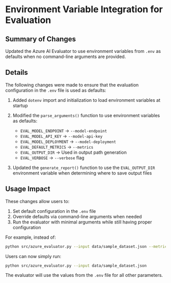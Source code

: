 # Environment Variable Integration for Evaluation

## Summary of Changes
Updated the Azure AI Evaluator to use environment variables from `.env` as defaults when no command-line arguments are provided.

## Details
The following changes were made to ensure that the evaluation configuration in the `.env` file is used as defaults:

1. Added `dotenv` import and initialization to load environment variables at startup
2. Modified the `parse_arguments()` function to use environment variables as defaults:
   - `EVAL_MODEL_ENDPOINT` → `--model-endpoint`
   - `EVAL_MODEL_API_KEY` → `--model-api-key`
   - `EVAL_MODEL_DEPLOYMENT` → `--model-deployment`
   - `EVAL_DEFAULT_METRICS` → `--metrics`
   - `EVAL_OUTPUT_DIR` → Used in output path generation
   - `EVAL_VERBOSE` → `--verbose` flag

3. Updated the `generate_report()` function to use the `EVAL_OUTPUT_DIR` environment variable when determining where to save output files

## Usage Impact
These changes allow users to:
1. Set default configuration in the `.env` file
2. Override defaults via command-line arguments when needed
3. Run the evaluator with minimal arguments while still having proper configuration

For example, instead of:
```bash
python src/azure_evaluator.py --input data/sample_dataset.json --metrics relevance,coherence,fluency --model-endpoint "https://aoai-evaltest.openai.azure.com/" --model-api-key "{key}" --model-deployment "gpt-4o-mini"
```

Users can now simply run:
```bash
python src/azure_evaluator.py --input data/sample_dataset.json
```

The evaluator will use the values from the `.env` file for all other parameters.

